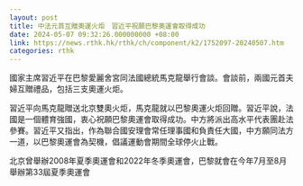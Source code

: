 ```yaml
---
layout: post
title: 中法元首互贈奧運火炬　習近平祝願巴黎奧運會取得成功
date: 2024-05-07 09:32:26.000000000 +08:00
link: https://news.rthk.hk/rthk/ch/component/k2/1752097-20240507.htm
categories: rthk
---
```


國家主席習近平在巴黎愛麗舍宮同法國總統馬克龍舉行會談。會談前，兩國元首夫婦互贈禮品，包括三支奧運火炬。

習近平向馬克龍贈送北京雙奧火炬，馬克龍就以巴黎奧運火炬回贈。習近平說，法國是一個體育強國，衷心祝願巴黎奧運會取得成功。中方將派出高水平代表團赴法參賽。習近平又指出，作為聯合國安理會常任理事國和負責任大國，中方願同法方一道，以巴黎奧運會為契機，倡議運動會期間全球停火止戰。

北京曾舉辦2008年夏季奧運會和2022年冬季奧運會，巴黎就會在今年7月至8月舉辦第33屆夏季奧運會
